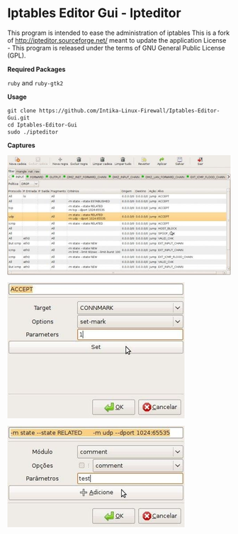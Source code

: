# Iptables Editor Gui - Ipteditor

This program is intended to ease the administration of iptables
This is a fork of http://ipteditor.sourceforge.net/ meant to update the application
License - This program is released under the terms of GNU General Public License (GPL).

**Required Packages**

`ruby` and `ruby-gtk2`

**Usage**

```
git clone https://github.com/Intika-Linux-Firewall/Iptables-Editor-Gui.git
cd Iptables-Editor-Gui
sudo ./ipteditor
```

**Captures**

![alt text](https://raw.githubusercontent.com/Intika-Linux-Firewall/Iptables-Editor-Gui/master/captures/1.jpeg)

![alt text](https://raw.githubusercontent.com/Intika-Linux-Firewall/Iptables-Editor-Gui/master/captures/2.jpeg)

![alt text](https://raw.githubusercontent.com/Intika-Linux-Firewall/Iptables-Editor-Gui/master/captures/3.jpeg)
